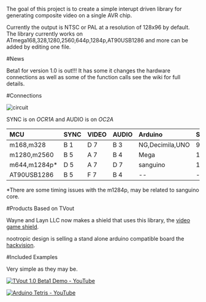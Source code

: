 The goal of this project is to create a simple interupt driven library for generating composite video on a single AVR chip.

Currently the output is  NTSC or PAL at a resolution of 128x96 by default. The library currently works on ATmega168,328,1280,2560,644p,1284p,AT90USB1286 and more can be added by editing one file. 
 
#News
 
Beta1 for version 1.0 is out!!! It has some it changes the hardware connections as well as some of the function calls see the wiki for full details.
 
#Connections
 
![circuit](http://farm5.static.flickr.com/4087/5225072558_5f5f760037.jpg)
 
SYNC is on _OCR1A_ and AUDIO is on _OC2A_

|MCU          |SYNC|VIDEO|AUDIO|Arduino        |SYNC|VIDEO  |AUDIO|
|:------------|:---|:----|:----|:--------------|:---|:------|:----|
|m168,m328    |B 1 |D 7  |B 3  |NG,Decimila,UNO|9   |7      |11   |
|m1280,m2560  |B 5 |A 7  |B 4  |Mega           |11  |A7(D29)|10   |
|m644,m1284p\*|D 5 |A 7  |D 7  |sanguino       |13  |A7(D24)|8    |
|AT90USB1286  |B 5 |F 7  |B 4  |--             |--  |--     |--   |
\*There are some timing issues with the m1284p, may be related to sanguino core.

#Products Based on TVout

Wayne and Layn LLC now makes a shield that uses this library, the
[video game shield](http://wayneandlayne.com/projects/video-game-shield/games/). 

nootropic design is selling a stand alone arduino compatible board the
[hackvision](http://nootropicdesign.com/hackvision/). 

#Included Examples

Very simple as they may be. 

[![TVout 1.0 Beta1 Demo - YouTube](http://img.youtube.com/vi/MEg_V4YZDh0/0.jpg)](https://youtu.be/MEg_V4YZDh0)

[![Arduino Tetris - YouTube](http://img.youtube.com/vi/bHpFv_x_8Kk/0.jpg)](https://youtu.be/bHpFv_x_8Kk)
